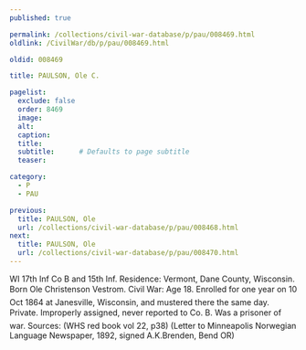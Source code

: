 ```yaml
---
published: true

permalink: /collections/civil-war-database/p/pau/008469.html
oldlink: /CivilWar/db/p/pau/008469.html

oldid: 008469

title: PAULSON, Ole C.

pagelist:
  exclude: false
  order: 8469
  image: 
  alt:
  caption:
  title:
  subtitle:      # Defaults to page subtitle
  teaser:

category: 
  - P 
  - PAU

previous:
  title: PAULSON, Ole
  url: /collections/civil-war-database/p/pau/008468.html  
next:
  title: PAULSON, Ole
  url: /collections/civil-war-database/p/pau/008470.html   
---
```

WI 17th Inf Co B and 15th Inf. Residence: Vermont, Dane County, Wisconsin. Born &#147;Ole Christenson Vestrom&#148;. Civil War: Age 18. Enrolled for one year on 10 Oct 1864 at Janesville, Wisconsin, and mustered there the same day. Private. &#147;Improperly assigned, never reported to Co. B&#148;. Was a prisoner of war. Sources: (WHS red book vol 22, p38) (Letter to Minneapolis Norwegian Language Newspaper, 1892, signed A.K.Brenden, Bend OR)